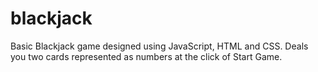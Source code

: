 # blackjack
Basic Blackjack game designed using JavaScript, HTML and CSS. Deals you two cards represented as numbers at the click of Start Game. 

